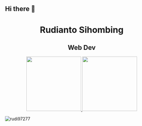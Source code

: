 ## Hi there 👋

<h1 align="center">Rudianto Sihombing</h1>
<h2 align="center">Web Dev</h2>


<p align="center">
<a href="https://github.com/rudi97277">
  <img height="180em" src="https://github-readme-stats-eight-theta.vercel.app/api?username=rudi97277&show_icons=true&theme=algolia&include_all_commits=true&count_private=true&cache_seconds=3200"/>
  <img height="180em" src="https://github-readme-stats-eight-theta.vercel.app/api/top-langs/?username=rudi97277&layout=compact&langs_count=8&theme=algolia&include_all_commits=true&count_private=true"/>
</a>
</p>

<p align="left"> <img src="https://komarev.com/ghpvc/?username=rudi97277&label=Profile%20views&color=0e75b6&style=flat" alt="rudi97277" /> </p>
